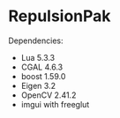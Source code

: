 # RepulsionPak

Dependencies:
* Lua 5.3.3
* CGAL 4.6.3
* boost 1.59.0
* Eigen 3.2
* OpenCV 2.41.2
* imgui with freeglut
